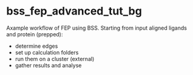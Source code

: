 # bss_fep_advanced_tut_bg
Axample workflow of FEP using BSS.
Starting from input aligned ligands and protein (prepped): 

- determine edges
- set up calculation folders
- run them on a cluster (external)
- gather results and analyse
